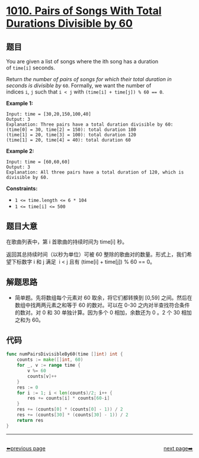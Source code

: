 # [1010. Pairs of Songs With Total Durations Divisible by 60](https://leetcode.com/problems/pairs-of-songs-with-total-durations-divisible-by-60/)


## 题目

You are given a list of songs where the ith song has a duration of `time[i]` seconds.

Return *the number of pairs of songs for which their total duration in seconds is divisible by* `60`. Formally, we want the number of indices `i`, `j` such that `i < j` with `(time[i] + time[j]) % 60 == 0`.

**Example 1:**

```
Input: time = [30,20,150,100,40]
Output: 3
Explanation: Three pairs have a total duration divisible by 60:
(time[0] = 30, time[2] = 150): total duration 180
(time[1] = 20, time[3] = 100): total duration 120
(time[1] = 20, time[4] = 40): total duration 60

```

**Example 2:**

```
Input: time = [60,60,60]
Output: 3
Explanation: All three pairs have a total duration of 120, which is divisible by 60.

```

**Constraints:**

- `1 <= time.length <= 6 * 104`
- `1 <= time[i] <= 500`

## 题目大意

在歌曲列表中，第 i 首歌曲的持续时间为 time[i] 秒。

返回其总持续时间（以秒为单位）可被 60 整除的歌曲对的数量。形式上，我们希望下标数字 i 和 j 满足  i < j 且有 (time[i] + time[j]) % 60 == 0。

## 解题思路

- 简单题。先将数组每个元素对 60 取余，将它们都转换到 [0,59] 之间。然后在数组中找两两元素之和等于 60 的数对。可以在 0-30 之内对半查找符合条件的数对。对 0 和 30 单独计算。因为多个 0 相加，余数还为 0 。2 个 30 相加之和为 60。

## 代码

```go
func numPairsDivisibleBy60(time []int) int {
	counts := make([]int, 60)
	for _, v := range time {
		v %= 60
		counts[v]++
	}
	res := 0
	for i := 1; i < len(counts)/2; i++ {
		res += counts[i] * counts[60-i]
	}
	res += (counts[0] * (counts[0] - 1)) / 2
	res += (counts[30] * (counts[30] - 1)) / 2
	return res
}
```



----------------------------------------------
<div style="display: flex;justify-content: space-between;align-items: center;">
<p><a href="https://books.halfrost.com/leetcode/ChapterFour/1000~1099/1009.Complement-of-Base-10-Integer/">⬅️previous page</a></p>
<p><a href="https://books.halfrost.com/leetcode/ChapterFour/1000~1099/1011.Capacity-To-Ship-Packages-Within-D-Days/">next page➡️</a></p>
</div>
